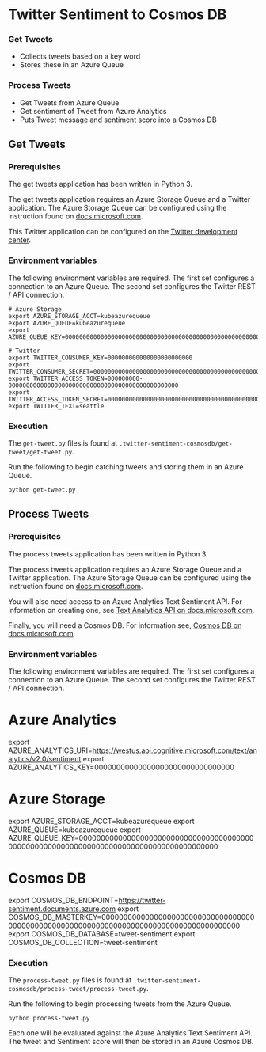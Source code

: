 # Twitter Sentiment to Cosmos DB

### Get Tweets

- Collects tweets based on a key word
- Stores these in an Azure Queue

### Process Tweets

- Get Tweets from Azure Queue
- Get sentiment of Tweet from Azure Analytics
- Puts Tweet message and sentiment score into a Cosmos DB

## Get Tweets

### Prerequisites

The get tweets application has been written in Python 3.

The get tweets application requires an Azure Storage Queue and a Twitter application. The Azure Storage Queue can be configured using the instruction  found on [docs.microsoft.com](https://docs.microsoft.com/en-us/azure/storage/storage-python-how-to-use-queue-storage).

This Twitter application can be configured on the [Twitter development center](https://dev.twitter.com/#).

### Environment variables

The following environment variables are required. The first set configures a connection to an Azure Queue. The second set configures the Twitter REST / API connection.

```
# Azure Storage
export AZURE_STORAGE_ACCT=kubeazurequeue
export AZURE_QUEUE=kubeazurequeue 
export AZURE_QUEUE_KEY=0000000000000000000000000000000000000000000000000000000000000000000000000000000000000000

# Twitter
export TWITTER_CONSUMER_KEY=000000000000000000000000
export TWITTER_CONSUMER_SECRET=000000000000000000000000000000000000000000000000
export TWITTER_ACCESS_TOKEN=000000000-000000000000000000000000000000000000000000000000
export TWITTER_ACCESS_TOKEN_SECRET=000000000000000000000000000000000000000000000000
export TWITTER_TEXT=seattle
```

### Execution

The `get-tweet.py` files is found at `.twitter-sentiment-cosmosdb/get-tweet/get-tweet.py`.

Run the following to begin catching tweets and storing them in an Azure Queue.

```
python get-tweet.py
```

## Process Tweets

### Prerequisites

The process tweets application has been written in Python 3.

The process tweets application requires an Azure Storage Queue and a Twitter application. The Azure Storage Queue can be configured using the instruction  found on [docs.microsoft.com](https://docs.microsoft.com/en-us/azure/storage/storage-python-how-to-use-queue-storage).

You will also need access to an Azure Analytics Text Sentiment API. For information on creating one, see [Text Analytics API on docs.microsoft.com](https://docs.microsoft.com/en-us/azure/cognitive-services/text-analytics/quick-start).

Finally, you will need a Cosmos DB. For information see, [Cosmos DB on docs.microsoft.com](https://docs.microsoft.com/en-us/azure/cosmos-db/introduction).

### Environment variables

The following environment variables are required. The first set configures a connection to an Azure Queue. The second set configures the Twitter REST / API connection.

# Azure Analytics
export AZURE_ANALYTICS_URI=https://westus.api.cognitive.microsoft.com/text/analytics/v2.0/sentiment
export AZURE_ANALYTICS_KEY=00000000000000000000000000000000

# Azure Storage
export AZURE_STORAGE_ACCT=kubeazurequeue
export AZURE_QUEUE=kubeazurequeue 
export AZURE_QUEUE_KEY=0000000000000000000000000000000000000000000000000000000000000000000000000000000000000000

# Cosmos DB
export COSMOS_DB_ENDPOINT=https://twitter-sentiment.documents.azure.com
export COSMOS_DB_MASTERKEY=0000000000000000000000000000000000000000000000000000000000000000000000000000000000000000
export COSMOS_DB_DATABASE=tweet-sentiment 
export COSMOS_DB_COLLECTION=tweet-sentiment

### Execution

The `process-tweet.py` files is found at `.twitter-sentiment-cosmosdb/process-tweet/process-tweet.py`.

Run the following to begin processing tweets from the Azure Queue. 

```
python process-tweet.py
```

Each one will be evaluated against the Azure Analytics Text Sentiment API. The tweet and Sentiment score will then be stored in an Azure Cosmos DB.
